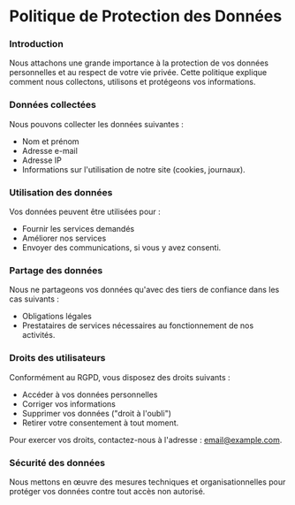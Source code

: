 # Politique de Protection des Données

### Introduction  
Nous attachons une grande importance à la protection de vos données personnelles et au respect de votre vie privée. Cette politique explique comment nous collectons, utilisons et protégeons vos informations.  

### Données collectées  
Nous pouvons collecter les données suivantes :  
- Nom et prénom  
- Adresse e-mail  
- Adresse IP  
- Informations sur l'utilisation de notre site (cookies, journaux).  

### Utilisation des données  
Vos données peuvent être utilisées pour :  
- Fournir les services demandés  
- Améliorer nos services  
- Envoyer des communications, si vous y avez consenti.  

### Partage des données  
Nous ne partageons vos données qu'avec des tiers de confiance dans les cas suivants :  
- Obligations légales  
- Prestataires de services nécessaires au fonctionnement de nos activités.  

### Droits des utilisateurs  
Conformément au RGPD, vous disposez des droits suivants :  
- Accéder à vos données personnelles  
- Corriger vos informations  
- Supprimer vos données ("droit à l'oubli")  
- Retirer votre consentement à tout moment.  

Pour exercer vos droits, contactez-nous à l'adresse : [email@example.com](mailto:email@example.com).  

### Sécurité des données  
Nous mettons en œuvre des mesures techniques et organisationnelles pour protéger vos données contre tout accès non autorisé.  